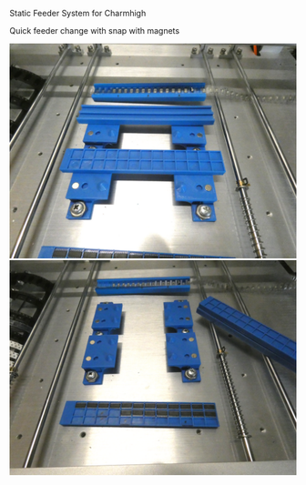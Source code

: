 

Static Feeder System for Charmhigh 

Quick feeder change with snap with magnets

![alt text](P1000126.JPG_small.png?raw=true)
![alt text](P1000125.JPG_small.png?raw=true)
